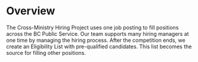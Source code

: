 <h1> Overview</h1>

The Cross-Ministry Hiring Project uses one job posting to fill positions across the BC Public Service. Our team supports many hiring managers at one time by managing the hiring process. After the competition ends, we create an Eligibility List with pre-qualified candidates. This list becomes the source for filling other positions.



